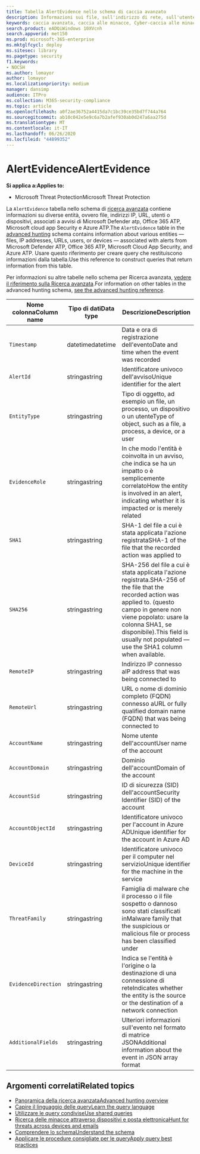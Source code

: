 ```yaml
---
title: Tabella AlertEvidence nello schema di caccia avanzato
description: Informazioni sui file, sull'indirizzo di rete, sull'utente o sul dispositivo associati a avvisi generati nella tabella AlertEvidence dello schema di caccia avanzato
keywords: caccia avanzata, caccia alle minacce, Cyber-caccia alle minacce, Microsoft Threat Protection, Microsoft 365, MTP, M365, ricerca, query, telemetria, riferimento allo schema, kusto, tabella, colonna, tipo di dati, descrizione, AlertInfo, avviso, entità, evidenza, file, indirizzo IP, dispositivo, computer, utente, account
search.product: eADQiWindows 10XVcnh
search.appverid: met150
ms.prod: microsoft-365-enterprise
ms.mktglfcycl: deploy
ms.sitesec: library
ms.pagetype: security
f1.keywords:
- NOCSH
ms.author: lomayor
author: lomayor
ms.localizationpriority: medium
manager: dansimp
audience: ITPro
ms.collection: M365-security-compliance
ms.topic: article
ms.openlocfilehash: a0f2ae36752a4415da7c1bc39ce35bd7f744a764
ms.sourcegitcommit: ab10c042e5e9c6a7b2afef930ab0d247a6aa275d
ms.translationtype: MT
ms.contentlocale: it-IT
ms.lasthandoff: 06/26/2020
ms.locfileid: "44899352"
---
```

# <a name="alertevidence"></a><span data-ttu-id="9fc9c-104">AlertEvidence</span><span class="sxs-lookup"><span data-stu-id="9fc9c-104">AlertEvidence</span></span>

<span data-ttu-id="9fc9c-105">**Si applica a:**</span><span class="sxs-lookup"><span data-stu-id="9fc9c-105">**Applies to:**</span></span>
- <span data-ttu-id="9fc9c-106">Microsoft Threat Protection</span><span class="sxs-lookup"><span data-stu-id="9fc9c-106">Microsoft Threat Protection</span></span>

<span data-ttu-id="9fc9c-107">La `AlertEvidence` tabella nello schema di [ricerca avanzata](advanced-hunting-overview.md) contiene informazioni su diverse entità, ovvero file, indirizzi IP, URL, utenti o dispositivi, associati a avvisi di Microsoft Defender atp, Office 365 ATP, Microsoft cloud app Security e Azure ATP.</span><span class="sxs-lookup"><span data-stu-id="9fc9c-107">The `AlertEvidence` table in the [advanced hunting](advanced-hunting-overview.md) schema contains information about various entities — files, IP addresses, URLs, users, or devices — associated with alerts from Microsoft Defender ATP, Office 365 ATP, Microsoft Cloud App Security, and Azure ATP.</span></span> <span data-ttu-id="9fc9c-108">Usare questo riferimento per creare query che restituiscono informazioni dalla tabella.</span><span class="sxs-lookup"><span data-stu-id="9fc9c-108">Use this reference to construct queries that return information from this table.</span></span>

<span data-ttu-id="9fc9c-109">Per informazioni su altre tabelle nello schema per Ricerca avanzata, [vedere il riferimento sulla Ricerca avanzata](advanced-hunting-schema-tables.md).</span><span class="sxs-lookup"><span data-stu-id="9fc9c-109">For information on other tables in the advanced hunting schema, [see the advanced hunting reference](advanced-hunting-schema-tables.md).</span></span>

| <span data-ttu-id="9fc9c-110">Nome colonna</span><span class="sxs-lookup"><span data-stu-id="9fc9c-110">Column name</span></span> | <span data-ttu-id="9fc9c-111">Tipo di dati</span><span class="sxs-lookup"><span data-stu-id="9fc9c-111">Data type</span></span> | <span data-ttu-id="9fc9c-112">Descrizione</span><span class="sxs-lookup"><span data-stu-id="9fc9c-112">Description</span></span> |
|-------------|-----------|-------------|
| `Timestamp` | <span data-ttu-id="9fc9c-113">datetime</span><span class="sxs-lookup"><span data-stu-id="9fc9c-113">datetime</span></span> | <span data-ttu-id="9fc9c-114">Data e ora di registrazione dell'evento</span><span class="sxs-lookup"><span data-stu-id="9fc9c-114">Date and time when the event was recorded</span></span> |
| `AlertId` | <span data-ttu-id="9fc9c-115">stringa</span><span class="sxs-lookup"><span data-stu-id="9fc9c-115">string</span></span> | <span data-ttu-id="9fc9c-116">Identificatore univoco dell'avviso</span><span class="sxs-lookup"><span data-stu-id="9fc9c-116">Unique identifier for the alert</span></span> |
| `EntityType` | <span data-ttu-id="9fc9c-117">stringa</span><span class="sxs-lookup"><span data-stu-id="9fc9c-117">string</span></span> | <span data-ttu-id="9fc9c-118">Tipo di oggetto, ad esempio un file, un processo, un dispositivo o un utente</span><span class="sxs-lookup"><span data-stu-id="9fc9c-118">Type of object, such as a file, a process, a device, or a user</span></span> |
| `EvidenceRole` | <span data-ttu-id="9fc9c-119">stringa</span><span class="sxs-lookup"><span data-stu-id="9fc9c-119">string</span></span> | <span data-ttu-id="9fc9c-120">In che modo l'entità è coinvolta in un avviso, che indica se ha un impatto o è semplicemente correlato</span><span class="sxs-lookup"><span data-stu-id="9fc9c-120">How the entity is involved in an alert, indicating whether it is impacted or is merely related</span></span> |
| `SHA1` | <span data-ttu-id="9fc9c-121">stringa</span><span class="sxs-lookup"><span data-stu-id="9fc9c-121">string</span></span> | <span data-ttu-id="9fc9c-122">SHA-1 del file a cui è stata applicata l'azione registrata</span><span class="sxs-lookup"><span data-stu-id="9fc9c-122">SHA-1 of the file that the recorded action was applied to</span></span> |
| `SHA256` | <span data-ttu-id="9fc9c-123">stringa</span><span class="sxs-lookup"><span data-stu-id="9fc9c-123">string</span></span> | <span data-ttu-id="9fc9c-124">SHA-256 del file a cui è stata applicata l'azione registrata.</span><span class="sxs-lookup"><span data-stu-id="9fc9c-124">SHA-256 of the file that the recorded action was applied to.</span></span> <span data-ttu-id="9fc9c-125">(questo campo in genere non viene popolato: usare la colonna SHA1, se disponibile).</span><span class="sxs-lookup"><span data-stu-id="9fc9c-125">This field is usually not populated — use the SHA1 column when available.</span></span> |
| `RemoteIP` | <span data-ttu-id="9fc9c-126">stringa</span><span class="sxs-lookup"><span data-stu-id="9fc9c-126">string</span></span> | <span data-ttu-id="9fc9c-127">Indirizzo IP connesso a</span><span class="sxs-lookup"><span data-stu-id="9fc9c-127">IP address that was being connected to</span></span> |
| `RemoteUrl` | <span data-ttu-id="9fc9c-128">stringa</span><span class="sxs-lookup"><span data-stu-id="9fc9c-128">string</span></span> | <span data-ttu-id="9fc9c-129">URL o nome di dominio completo (FQDN) connesso a</span><span class="sxs-lookup"><span data-stu-id="9fc9c-129">URL or fully qualified domain name (FQDN) that was being connected to</span></span> |
| `AccountName` | <span data-ttu-id="9fc9c-130">stringa</span><span class="sxs-lookup"><span data-stu-id="9fc9c-130">string</span></span> | <span data-ttu-id="9fc9c-131">Nome utente dell'account</span><span class="sxs-lookup"><span data-stu-id="9fc9c-131">User name of the account</span></span> |
| `AccountDomain` | <span data-ttu-id="9fc9c-132">stringa</span><span class="sxs-lookup"><span data-stu-id="9fc9c-132">string</span></span> | <span data-ttu-id="9fc9c-133">Dominio dell'account</span><span class="sxs-lookup"><span data-stu-id="9fc9c-133">Domain of the account</span></span> |
| `AccountSid` | <span data-ttu-id="9fc9c-134">stringa</span><span class="sxs-lookup"><span data-stu-id="9fc9c-134">string</span></span> | <span data-ttu-id="9fc9c-135">ID di sicurezza (SID) dell'account</span><span class="sxs-lookup"><span data-stu-id="9fc9c-135">Security Identifier (SID) of the account</span></span> |
| `AccountObjectId` | <span data-ttu-id="9fc9c-136">stringa</span><span class="sxs-lookup"><span data-stu-id="9fc9c-136">string</span></span> | <span data-ttu-id="9fc9c-137">Identificatore univoco per l'account in Azure AD</span><span class="sxs-lookup"><span data-stu-id="9fc9c-137">Unique identifier for the account in Azure AD</span></span> |
| `DeviceId` | <span data-ttu-id="9fc9c-138">stringa</span><span class="sxs-lookup"><span data-stu-id="9fc9c-138">string</span></span> | <span data-ttu-id="9fc9c-139">Identificatore univoco per il computer nel servizio</span><span class="sxs-lookup"><span data-stu-id="9fc9c-139">Unique identifier for the machine in the service</span></span> |
| `ThreatFamily` | <span data-ttu-id="9fc9c-140">stringa</span><span class="sxs-lookup"><span data-stu-id="9fc9c-140">string</span></span> | <span data-ttu-id="9fc9c-141">Famiglia di malware che il processo o il file sospetto o dannoso sono stati classificati in</span><span class="sxs-lookup"><span data-stu-id="9fc9c-141">Malware family that the suspicious or malicious file or process has been classified under</span></span> |
| `EvidenceDirection` | <span data-ttu-id="9fc9c-142">stringa</span><span class="sxs-lookup"><span data-stu-id="9fc9c-142">string</span></span> | <span data-ttu-id="9fc9c-143">Indica se l'entità è l'origine o la destinazione di una connessione di rete</span><span class="sxs-lookup"><span data-stu-id="9fc9c-143">Indicates whether the entity is the source or the destination of a network connection</span></span> |
| `AdditionalFields` | <span data-ttu-id="9fc9c-144">stringa</span><span class="sxs-lookup"><span data-stu-id="9fc9c-144">string</span></span> | <span data-ttu-id="9fc9c-145">Ulteriori informazioni sull'evento nel formato di matrice JSON</span><span class="sxs-lookup"><span data-stu-id="9fc9c-145">Additional information about the event in JSON array format</span></span> |

## <a name="related-topics"></a><span data-ttu-id="9fc9c-146">Argomenti correlati</span><span class="sxs-lookup"><span data-stu-id="9fc9c-146">Related topics</span></span>
- [<span data-ttu-id="9fc9c-147">Panoramica della ricerca avanzata</span><span class="sxs-lookup"><span data-stu-id="9fc9c-147">Advanced hunting overview</span></span>](advanced-hunting-overview.md)
- [<span data-ttu-id="9fc9c-148">Capire il linguaggio delle query</span><span class="sxs-lookup"><span data-stu-id="9fc9c-148">Learn the query language</span></span>](advanced-hunting-query-language.md)
- [<span data-ttu-id="9fc9c-149">Utilizzare le query condivise</span><span class="sxs-lookup"><span data-stu-id="9fc9c-149">Use shared queries</span></span>](advanced-hunting-shared-queries.md)
- [<span data-ttu-id="9fc9c-150">Ricerca delle minacce attraverso dispositivi e posta elettronica</span><span class="sxs-lookup"><span data-stu-id="9fc9c-150">Hunt for threats across devices and emails</span></span>](advanced-hunting-query-emails-devices.md)
- [<span data-ttu-id="9fc9c-151">Comprendere lo schema</span><span class="sxs-lookup"><span data-stu-id="9fc9c-151">Understand the schema</span></span>](advanced-hunting-schema-tables.md)
- [<span data-ttu-id="9fc9c-152">Applicare le procedure consigliate per le query</span><span class="sxs-lookup"><span data-stu-id="9fc9c-152">Apply query best practices</span></span>](advanced-hunting-best-practices.md)
